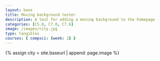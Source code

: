 ```yaml
---
layout: base
title: Moving background tester
description: A test for adding a moving background to the homepage
categories: [C5.0, C7.0, C7.6]
image: /images/city.jpg
type: tangibles
courses: { compsci: {week: 1} }
---
```


{% assign city = site.baseurl | append: page.image %}

<!-- Prepare city DOM canvas -->
<canvas id="city"></canvas>

<script>
// Prepare Canvas
const canvas = document.getElementById("city");
const ctx = canvas.getContext('2d');

// Prepare Window extents
const maxWidth = window.innerWidth;
const maxHeight = window.innerHeight;

// Prepare Image
const backgroundImg = new Image();
backgroundImg.src = '{{city}}';

backgroundImg.onload = function () {
    const WIDTH = backgroundImg.width;
    const HEIGHT = backgroundImg.height;
    const ASPECT_RATIO = WIDTH / HEIGHT;

    // Set Dimensions to match the image width
    const canvasWidth = maxWidth*3;
    const canvasHeight = canvasWidth / ASPECT_RATIO;
    const canvasLeft = 0; // Start from the left edge
    const canvasTop = (maxHeight - canvasHeight) ;

    // Set Style properties
    canvas.width = WIDTH;
    canvas.height = HEIGHT;
    canvas.style.width = `${canvasWidth}px`;
    canvas.style.height = `${canvasHeight}px`;

    canvas.style.position = 'absolute';
    canvas.style.left = `${canvasLeft}px`;
    canvas.style.top = `${canvasTop}px`;
  
    var gameSpeed = 2;
    class Layer {
            constructor(image, speedRatio) {
            this.x = 0;
            this.y = 0;
            this.width = WIDTH;
            this.height = HEIGHT;
            this.image = image
            this.speedRatio = speedRatio
            this.speed = gameSpeed * this.speedRatio;
            this.frame = 0;
        }
        update() {
            this.x = (this.x - this.speed) % this.width;
        }
        draw() {
            ctx.drawImage(this.image, this.x, this.y);
            ctx.drawImage(this.image, this.x + this.width, this.y);
        }
    }

    var backgroundObj = new Layer(backgroundImg, 0.5)

    function background() {
        backgroundObj.update();
        backgroundObj.draw();
        requestAnimationFrame(background);
    }
    background();
};

</script>
